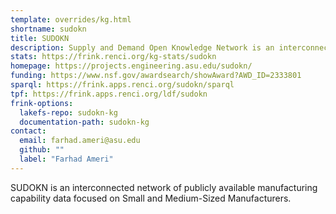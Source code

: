 ```yaml
---
template: overrides/kg.html
shortname: sudokn
title: SUDOKN
description: Supply and Demand Open Knowledge Network is an interconnected network of publicly available manufacturing capability data focused on Small and Medium-Sized Manufacturers.
stats: https://frink.renci.org/kg-stats/sudokn
homepage: https://projects.engineering.asu.edu/sudokn/
funding: https://www.nsf.gov/awardsearch/showAward?AWD_ID=2333801
sparql: https://frink.apps.renci.org/sudokn/sparql
tpf: https://frink.apps.renci.org/ldf/sudokn
frink-options:
  lakefs-repo: sudokn-kg
  documentation-path: sudokn-kg
contact:
  email: farhad.ameri@asu.edu
  github: ""
  label: "Farhad Ameri"
---
```

SUDOKN is an interconnected network of publicly available manufacturing capability data focused on Small and Medium-Sized Manufacturers.

